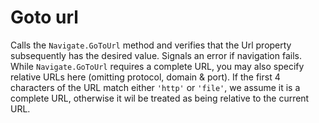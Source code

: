 # Goto url

Calls the `Navigate.GoToUrl` method and verifies that the Url property subsequently has the desired value. Signals an error if navigation fails. While `Navigate.GoToUrl` requires a complete URL, you may also specify relative URLs here (omitting protocol, domain & port).
If the first 4 characters of the URL match either `'http'` or `'file'`, we assume it is a complete URL, otherwise it wil be treated as being relative to the current URL.
